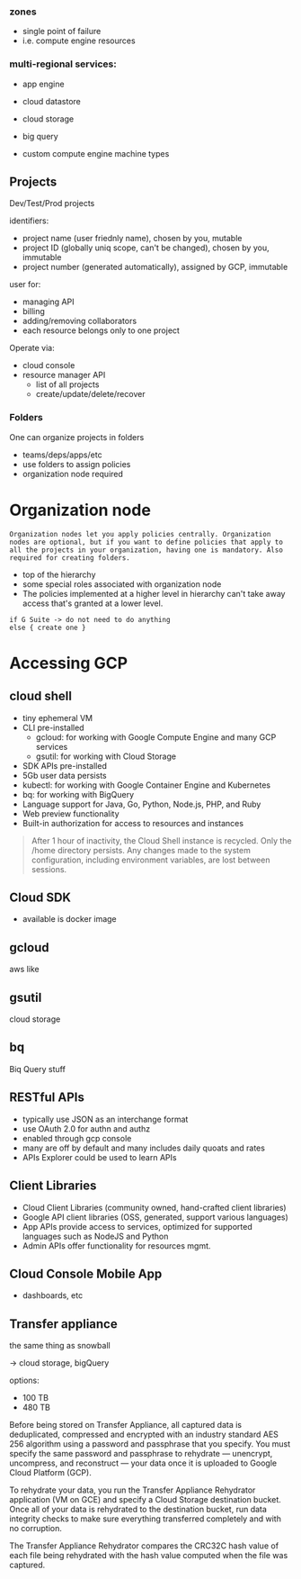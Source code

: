 ### zones
- single point of failure
- i.e. compute engine resources

### multi-regional services:
- app engine
- cloud datastore
- cloud storage
- big query

- custom compute engine machine types

## Projects

Dev/Test/Prod projects

identifiers:
- project name (user friednly name), chosen by you, mutable
- project ID (globally uniq scope, can't be changed), chosen by you, immutable
- project number (generated automatically), assigned by GCP, immutable

user for:
- managing API
- billing
- adding/removing collaborators
- each resource belongs only to one project

Operate via:
- cloud console
- resource manager API
    - list of all projects
    - create/update/delete/recover

### Folders

One can organize projects in folders
- teams/deps/apps/etc
- use folders to assign policies
- organization node required

# Organization node

```
Organization nodes let you apply policies centrally. Organization nodes are optional, but if you want to define policies that apply to all the projects in your organization, having one is mandatory. Also required for creating folders.
```

- top of the hierarchy
- some special roles associated with organization node
- The policies implemented at a higher level in hierarchy can't take away access that's granted at a lower level.
```
if G Suite -> do not need to do anything
else { create one }
```

# Accessing GCP

## cloud shell

- tiny ephemeral VM
- CLI pre-installed
    * gcloud: for working with Google Compute Engine and many GCP services
    * gsutil: for working with Cloud Storage
- SDK APIs pre-installed
- 5Gb user data persists
- kubectl: for working with Google Container Engine and Kubernetes
- bq: for working with BigQuery
- Language support for Java, Go, Python, Node.js, PHP, and Ruby
- Web preview functionality
- Built-in authorization for access to resources and instances

> After 1 hour of inactivity, the Cloud Shell instance is recycled. Only the /home directory persists. Any changes made to the system configuration, including environment variables, are lost between sessions.

## Cloud SDK

- available is docker image

## gcloud

aws like

## gsutil

cloud storage

## bq

Biq Query stuff

## RESTful APIs

- typically use JSON as an interchange format
- use OAuth 2.0 for authn and authz
- enabled through gcp console
- many are off by default and many includes daily quoats and rates
- APIs Explorer could be used to learn APIs

## Client Libraries

- Cloud Client Libraries (community owned, hand-crafted client libraries)
- Google API client libraries (OSS, generated, support various languages)
- App APIs provide access to services, optimized for supported languages such as NodeJS and Python
- Admin APIs offer functionality for resources mgmt.

## Cloud Console Mobile App

- dashboards, etc

## Transfer appliance

the same thing as snowball

-> cloud storage, bigQuery

options:
- 100 TB
- 480 TB

Before being stored on Transfer Appliance, all captured data is deduplicated, compressed and encrypted with an industry standard AES 256 algorithm using a password and passphrase that you specify. You must specify the same password and passphrase to rehydrate — unencrypt, uncompress, and reconstruct — your data once it is uploaded to Google Cloud Platform (GCP).

To rehydrate your data, you run the Transfer Appliance Rehydrator application (VM on GCE) and specify a Cloud Storage destination bucket. Once all of your data is rehydrated to the destination bucket, run data integrity checks to make sure everything transferred completely and with no corruption.

The Transfer Appliance Rehydrator compares the CRC32C hash value of each file being rehydrated with the hash value computed when the file was captured.
